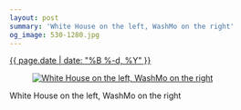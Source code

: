 ```yaml
---
layout: post
summary: 'White House on the left, WashMo on the right'
og_image: 530-1280.jpg
---
```


<p>
 <time>
  <a href="/530">
   {{ page.date | date: "%B %-d, %Y" }}
  </a>
 </time>
 <a href="/530">
  <figure data-taken="8/24/2016">
   <img alt="White House on the left, WashMo on the right" sizes="(min-width: 700px) 50vw, calc(100vw - 2rem)" src="{{ site.assets_url }}/530-640.jpg" srcset="{{ site.assets_url }}/530-320.jpg 320w, {{ site.assets_url }}/530-640.jpg 640w, {{ site.assets_url }}/530-960.jpg 960w, {{ site.assets_url }}/530-1280.jpg 1280w"/>
  </figure>
 </a>
 <span>
  White House on the left, WashMo on the right
 </span>
</p>
